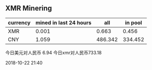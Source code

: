 ## XMR Minering

|currency|mined in last 24 hours|all|in pool|
|---|---|---|---|
|XMR|0.001|0.663|0.456|
|CNY|1.059|486.342|334.452|

今日美元对人民币 6.94	今日xmr对人民币733.18


2018-10-22 21:40